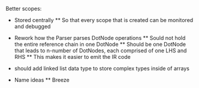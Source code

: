 Better scopes:
* Stored centrally
** So that every scope that is created can be monitored and debugged

* Rework how the Parser parses DotNode operations
** Sould not hold the entire reference chain in one DotNode
** Should be one DotNode that leads to n-number of DotNodes, each comprised of one LHS and RHS
** This makes it easier to emit the IR code

* should add linked list data type to store complex types inside of arrays

* Name ideas
** Breeze

